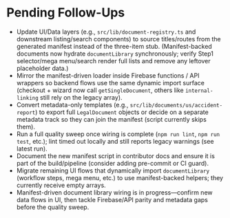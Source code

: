 # Pending Follow-Ups

- Update UI/Data layers (e.g., `src/lib/document-registry.ts` and downstream listing/search components) to source titles/routes from the generated manifest instead of the three-item stub. (Manifest-backed documents now hydrate `documentLibrary` synchronously; verify Step1 selector/mega menu/search render full lists and remove any leftover placeholder data.)
- Mirror the manifest-driven loader inside Firebase functions / API wrappers so backend flows use the same dynamic import surface (checkout + wizard now call `getSingleDocument`, others like `internal-linking` still rely on the legacy array).
- Convert metadata-only templates (e.g., `src/lib/documents/us/accident-report`) to export full `LegalDocument` objects or decide on a separate metadata track so they can join the manifest (script currently skips them).
- Run a full quality sweep once wiring is complete (`npm run lint`, `npm run test`, etc.); lint timed out locally and still reports legacy warnings (see latest run).
- Document the new manifest script in contributor docs and ensure it is part of the build/pipeline (consider adding pre-commit or CI guard).
- Migrate remaining UI flows that dynamically import `documentLibrary` (workflow steps, mega menu, etc.) to use manifest-backed helpers; they currently receive empty arrays.
- Manifest-driven document library wiring is in progress—confirm new data flows in UI, then tackle Firebase/API parity and metadata gaps before the quality sweep.
